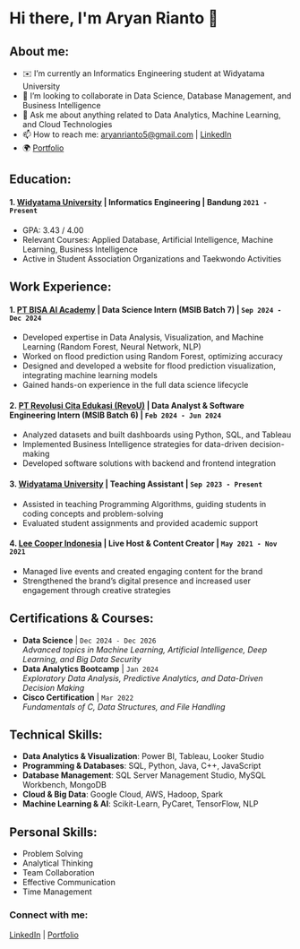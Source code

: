 # Hi there, I'm Aryan Rianto 👋
## About me:
- ✉️ I’m currently an Informatics Engineering student at Widyatama University
- 👯 I’m looking to collaborate in Data Science, Database Management, and Business Intelligence
- 💬 Ask me about anything related to Data Analytics, Machine Learning, and Cloud Technologies
- 📫 How to reach me: aryanrianto5@gmail.com | [LinkedIn](https://www.linkedin.com/in/aryan-rianto)
- 🌍 [Portfolio](https://porto-aryan.vercel.app/)

## Education:
#### 1. [Widyatama University](https://www.widyatama.ac.id/) | Informatics Engineering | Bandung `2021 - Present`
   - GPA: 3.43 / 4.00
   - Relevant Courses: Applied Database, Artificial Intelligence, Machine Learning, Business Intelligence
   - Active in Student Association Organizations and Taekwondo Activities

## Work Experience:
#### 1. [PT BISA AI Academy](https://bisa.ai/) | Data Science Intern (MSIB Batch 7) | `Sep 2024 - Dec 2024`
   - Developed expertise in Data Analysis, Visualization, and Machine Learning (Random Forest, Neural Network, NLP)
   - Worked on flood prediction using Random Forest, optimizing accuracy
   - Designed and developed a website for flood prediction visualization, integrating machine learning models
   - Gained hands-on experience in the full data science lifecycle

#### 2. [PT Revolusi Cita Edukasi (RevoU)](https://revou.co/) | Data Analyst & Software Engineering Intern (MSIB Batch 6) | `Feb 2024 - Jun 2024`
   - Analyzed datasets and built dashboards using Python, SQL, and Tableau
   - Implemented Business Intelligence strategies for data-driven decision-making
   - Developed software solutions with backend and frontend integration

#### 3. [Widyatama University](https://www.widyatama.ac.id/) | Teaching Assistant | `Sep 2023 - Present`
   - Assisted in teaching Programming Algorithms, guiding students in coding concepts and problem-solving
   - Evaluated student assignments and provided academic support

#### 4. [Lee Cooper Indonesia](https://www.leecooper.co.id/) | Live Host & Content Creator | `May 2021 - Nov 2021`
   - Managed live events and created engaging content for the brand
   - Strengthened the brand’s digital presence and increased user engagement through creative strategies

## Certifications & Courses:
- **Data Science** | `Dec 2024 - Dec 2026`  
  *Advanced topics in Machine Learning, Artificial Intelligence, Deep Learning, and Big Data Security*
- **Data Analytics Bootcamp** | `Jan 2024`  
  *Exploratory Data Analysis, Predictive Analytics, and Data-Driven Decision Making*
- **Cisco Certification** | `Mar 2022`  
  *Fundamentals of C, Data Structures, and File Handling*

## Technical Skills:
- **Data Analytics & Visualization**: Power BI, Tableau, Looker Studio  
- **Programming & Databases**: SQL, Python, Java, C++, JavaScript  
- **Database Management**: SQL Server Management Studio, MySQL Workbench, MongoDB  
- **Cloud & Big Data**: Google Cloud, AWS, Hadoop, Spark  
- **Machine Learning & AI**: Scikit-Learn, PyCaret, TensorFlow, NLP  

## Personal Skills:
- Problem Solving
- Analytical Thinking
- Team Collaboration
- Effective Communication
- Time Management

### Connect with me:
[LinkedIn](https://www.linkedin.com/in/aryan-rianto) | [Portfolio](https://porto-aryan.vercel.app/)
